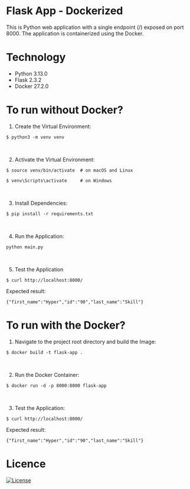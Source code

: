 # Flask App - Dockerized

This is Python web application with a single endpoint (/) exposed on port 8000.
The application is containerized using the Docker.

# Technology
- Python 3.13.0
- Flask 2.3.2
- Docker 27.2.0

# To run without Docker?
1. Create the Virtual Environment:
```
$ python3 -m venv venv
```
<br>

2. Activate the Virtual Environment:
```
$ source venv/bin/activate  # on macOS and Linux

$ venv\Scripts\activate     # on Windows
```
<br>

3. Install Dependencies:
```
$ pip install -r requirements.txt
```
<br>

4. Run the Application:
```
python main.py
```
<br>

5. Test the Application
```
$ curl http://localhost:8000/
```
Expected result:
```
{"first_name":"Hyper","id":"90","last_name":"Skill"}
```

# To run with the Docker?
1. Navigate to the project root directory and build the Image:
```
$ docker build -t flask-app .
```
<br>

2. Run the Docker Container:
```
$ docker run -d -p 8000:8000 flask-app
```
<br>

3. Test the Application:
```
$ curl http://localhost:8000/
```
Expected result:
```
{"first_name":"Hyper","id":"90","last_name":"Skill"}
```

# Licence
[![License](https://img.shields.io/badge/License-Apache_2.0-blue.svg)](https://opensource.org/licenses/Apache-2.0)

